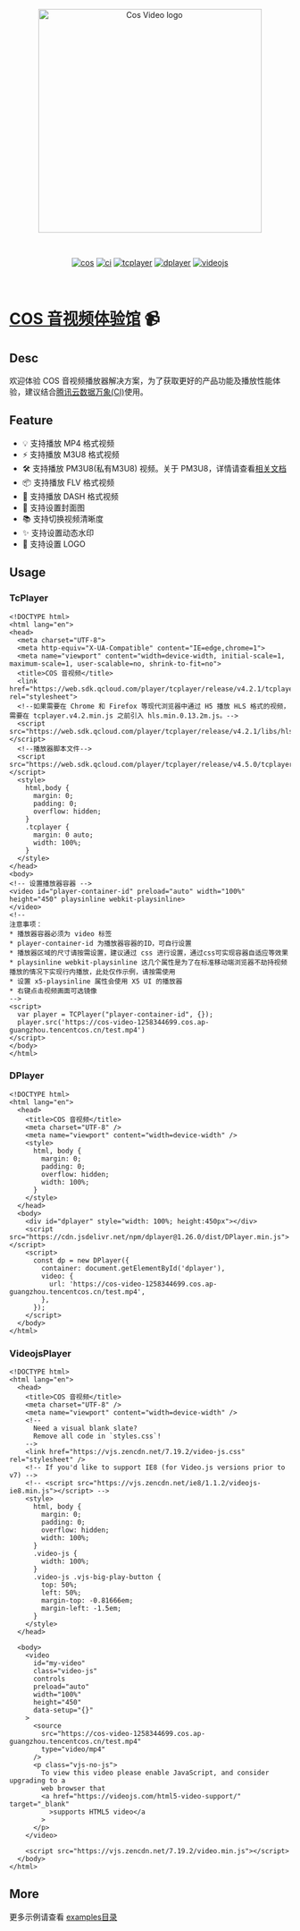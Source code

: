 <p align="center">
  <a href="https://cloud.tencent.com/act/pro/cos-video" target="_blank" rel="noopener noreferrer">
    <img width="400" src="https://upload-dianshi-1255598498.file.myqcloud.com/upload/nodir/%E4%B8%BB%E4%BD%93%E5%9B%BE%E5%BD%A2%E9%9D%99%E6%80%81%E5%9B%BE-a1f13b58aa5ddb94cad0e5f594100bb0d2d8ec42.png" alt="Cos Video logo">
  </a>
</p>
<br/>
<p align="center">
  <a href="https://cloud.tencent.com/product/cos"><img src="https://img.shields.io/badge/对象存储(cos)-docs-blue" alt="cos"></a>
    <a href="https://cloud.tencent.com/product/ci"><img src="https://img.shields.io/badge/数据万象(ci)-docs-red" alt="ci"></a>
  <a href="https://cloud.tencent.com/document/product/881/30818"><img src="https://img.shields.io/badge/tcplayer-docs-green" alt="tcplayer"></a>
  <a href="https://dplayer.js.org/"><img src="https://img.shields.io/badge/dplayer-docs-brightgreen" alt="dplayer"></a>
  <a href="https://videojs.com/"><img src="https://img.shields.io/badge/videojs-docs-red" alt="videojs"></a>
</p>
<br/>

# [COS 音视频体验馆](https://cloud.tencent.com/act/pro/cos-video) 📹

## Desc
欢迎体验 COS 音视频播放器解决方案，为了获取更好的产品功能及播放性能体验，建议结合[腾讯云数据万象(CI)](https://cloud.tencent.com/document/product/460/47503)使用。

## Feature

- 💡 支持播放 MP4 格式视频
- ⚡️ 支持播放 M3U8 格式视频
- 🛠️ 支持播放 PM3U8(私有M3U8) 视频。关于 PM3U8，详情请查看[相关文档](https://cloud.tencent.com/document/product/436/73189)
- 📦 支持播放 FLV 格式视频
- 🔩 支持播放 DASH 格式视频
- 🔑 支持设置封面图
- 📚 支持切换视频清晰度
- ✨ 支持设置动态水印
- 📰 支持设置 LOGO

## Usage
### TcPlayer
```
<!DOCTYPE html>
<html lang="en">
<head>
  <meta charset="UTF-8">
  <meta http-equiv="X-UA-Compatible" content="IE=edge,chrome=1">
  <meta name="viewport" content="width=device-width, initial-scale=1, maximum-scale=1, user-scalable=no, shrink-to-fit=no">
  <title>COS 音视频</title>
  <link href="https://web.sdk.qcloud.com/player/tcplayer/release/v4.2.1/tcplayer.min.css" rel="stylesheet">
  <!--如果需要在 Chrome 和 Firefox 等现代浏览器中通过 H5 播放 HLS 格式的视频，需要在 tcplayer.v4.2.min.js 之前引入 hls.min.0.13.2m.js。-->
  <script src="https://web.sdk.qcloud.com/player/tcplayer/release/v4.2.1/libs/hls.min.0.13.2m.js"></script>
  <!--播放器脚本文件-->
  <script src="https://web.sdk.qcloud.com/player/tcplayer/release/v4.5.0/tcplayer.v4.5.0.min.js"></script>
  <style>
    html,body {
      margin: 0;
      padding: 0;
      overflow: hidden;
    }
    .tcplayer {
      margin: 0 auto;
      width: 100%;
    }
  </style>
</head>
<body>
<!-- 设置播放器容器 -->
<video id="player-container-id" preload="auto" width="100%" height="450" playsinline webkit-playsinline>
</video>
<!--
注意事项：
* 播放器容器必须为 video 标签
* player-container-id 为播放器容器的ID，可自行设置
* 播放器区域的尺寸请按需设置，建议通过 css 进行设置，通过css可实现容器自适应等效果
* playsinline webkit-playsinline 这几个属性是为了在标准移动端浏览器不劫持视频播放的情况下实现行内播放，此处仅作示例，请按需使用
* 设置 x5-playsinline 属性会使用 X5 UI 的播放器
* 右键点击视频画面可选镜像
-->
<script>
  var player = TCPlayer("player-container-id", {});
  player.src('https://cos-video-1258344699.cos.ap-guangzhou.tencentcos.cn/test.mp4')
</script>
</body>
</html>

```

### DPlayer
```
<!DOCTYPE html>
<html lang="en">
  <head>
    <title>COS 音视频</title>
    <meta charset="UTF-8" />
    <meta name="viewport" content="width=device-width" />
    <style>
      html, body {
        margin: 0;
        padding: 0;
        overflow: hidden;
        width: 100%;
      }
    </style>
  </head>
  <body>
    <div id="dplayer" style="width: 100%; height:450px"></div>
    <script src="https://cdn.jsdelivr.net/npm/dplayer@1.26.0/dist/DPlayer.min.js"></script>
    <script>
      const dp = new DPlayer({
        container: document.getElementById('dplayer'),
        video: {
          url: 'https://cos-video-1258344699.cos.ap-guangzhou.tencentcos.cn/test.mp4',
        },
      });
    </script>
  </body>
</html>

```

### VideojsPlayer
```
<!DOCTYPE html>
<html lang="en">
  <head>
    <title>COS 音视频</title>
    <meta charset="UTF-8" />
    <meta name="viewport" content="width=device-width" />
    <!--
      Need a visual blank slate?
      Remove all code in `styles.css`!
    -->
    <link href="https://vjs.zencdn.net/7.19.2/video-js.css" rel="stylesheet" />
    <!-- If you'd like to support IE8 (for Video.js versions prior to v7) -->
    <!-- <script src="https://vjs.zencdn.net/ie8/1.1.2/videojs-ie8.min.js"></script> -->
    <style>
      html, body {
        margin: 0;
        padding: 0;
        overflow: hidden;
        width: 100%;
      }
      .video-js {
        width: 100%;
      }
      .video-js .vjs-big-play-button {
        top: 50%;
        left: 50%;
        margin-top: -0.81666em;
        margin-left: -1.5em;
      }
    </style>
  </head>

  <body>
    <video
      id="my-video"
      class="video-js"
      controls
      preload="auto"
      width="100%"
      height="450"
      data-setup="{}"
    >
      <source
        src="https://cos-video-1258344699.cos.ap-guangzhou.tencentcos.cn/test.mp4"
        type="video/mp4"
      />
      <p class="vjs-no-js">
        To view this video please enable JavaScript, and consider upgrading to a
        web browser that
        <a href="https://videojs.com/html5-video-support/" target="_blank"
          >supports HTML5 video</a
        >
      </p>
    </video>

    <script src="https://vjs.zencdn.net/7.19.2/video.min.js"></script>
  </body>
</html>
```

## More
更多示例请查看 [examples目录](https://github.com/tencentyun/cos-demo/tree/main/cos-video/examples)